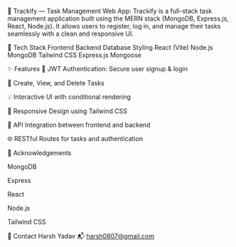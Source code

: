 📌 Trackify — Task Management Web App:
Trackify is a full-stack task management application built using the MERN stack (MongoDB, Express.js, React, Node.js). It allows users to register, log in, and manage their tasks seamlessly with a clean and responsive UI.


🚀 Tech Stack
Frontend	          Backend	          Database	     Styling
React (Vite)	      Node.js	          MongoDB	       Tailwind CSS	
                    Express.js     	  Mongoose	


✨ Features
🔐 JWT Authentication: Secure user signup & login

🧾 Create, View, and Delete Tasks

💡 Interactive UI with conditional rendering

🎨 Responsive Design using Tailwind CSS

🔗 API Integration between frontend and backend

🌐 RESTful Routes for tasks and authentication


🙌 Acknowledgements

   MongoDB

   Express

   React

   Node.js

   Tailwind CSS



📧 Contact
Harsh Yadav
📬 harsh0807@gmail.com
